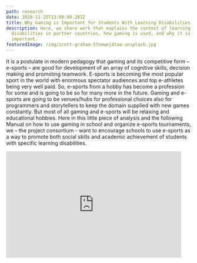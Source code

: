 ```yaml
---
path: research
date: 2020-11-25T13:08:09.281Z
title: Why Gaming is Important for Students With Learning Disabilities in Schools
description: Here, we share work that explains the context of learning
  disabilities in partner countries, how gaming is used, and why it is
  important.
featuredImage: /img/scott-graham-5fnmwej4taa-unsplash.jpg
---
```

It is a postulate in modern pedagogy that gaming and its competitive form – e-sports – are good for development of an array of cognitive skills, decision making and promoting teamwork. E-sports is becoming the most popular sport in the world with enormous spectator audiences and top e-athletes being very well paid. So, e-sports from a hobby has become a profession for some and is going to be so for many more in the future. Gaming and e-sports are going to be venues/hubs for professional choices also for programmers and storytellers to keep the domain supplied with new games constantly.
But most of all gaming and e-sports will be relaxing and educational hobbies. Here in this little piece of analysis and the following Manual on how to use gaming in school and organize e-sports tournaments, we – the project consortium - want to encourage schools to use e-sports as a way to promote both social skills and academic achievement of students with specific learning disabilities.      

<iframe src="https://onedrive.live.com/embed?cid=D5B40A2A76575F35&resid=D5B40A2A76575F35%2149774&authkey=ACV-Fgt5CmwQpww&em=2" width="476" height="288" frameborder="0" scrolling="no"></iframe>